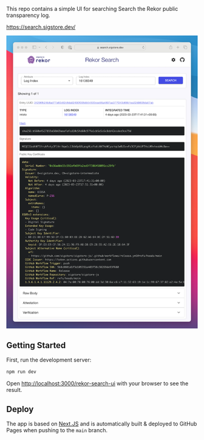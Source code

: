 This repo contains a simple UI for searching Search the Rekor public transparency log.

https://search.sigstore.dev/

![Rekor UI Screenshot](assets/screenshot.png)

## Getting Started

First, run the development server:

```bash
npm run dev
```

Open [http://localhost:3000/rekor-search-ui](http://localhost:3000/rekor-search-ui) with your browser to see the result.

## Deploy

The app is based on [Next.JS](https://nextjs.org/) and is automatically built & deployed to GitHub Pages when pushing to the `main` branch.
